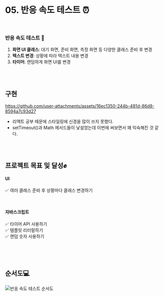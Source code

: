 
# 05. 반응 속도 테스트 ⏰

<br/>

### 반응 속도 테스트 📌
1. **화면 UI 클래스**: 대기 화면, 준비 화면, 측정 화면 등 다양한 클래스 준비 후 변경
2. **텍스트 변경**: 상황에 따라 텍스트 내용 변경
3. **타이머**: 랜덤하게 화면 UI를 변경

<br/><br/>

## 구현
https://github.com/user-attachments/assets/16ec1350-244b-481d-86d8-8594a7c93d27

- 리액트 공부 때문에 스타일링에 신경을 많이 쓰지 못했다.
- setTimeout()과 Math 메서드들이 낯설었는데 이번에 써보면서 꽤 익숙해진 것 같다.

<br/><br/>

## 프로젝트 목표 및 달성✊

#### UI
✅ 여러 클래스 준비 후 상황마다 클래스 변경하기

<br/>

#### 자바스크립트 
✅ 타이머 API 사용하기 <br/>
✅ 템플릿 리터럴하기 <br/>
✅ 랜덤 숫자 사용하기 <br/>

<br/><br/><br/>

## 순서도💻

![반응 속도 테스트 순서도](https://github.com/user-attachments/assets/88e943c1-986b-4450-931d-72e46822855e)

<br/><br/><br/>
